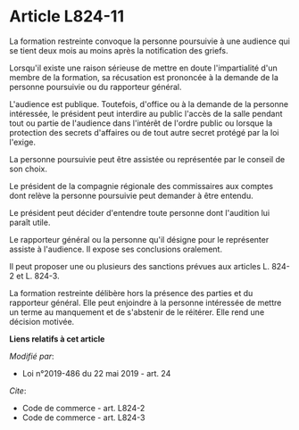 # Article L824-11

La formation restreinte convoque la personne poursuivie à une audience qui se tient deux mois au moins après la notification
des griefs.

Lorsqu'il existe une raison sérieuse de mettre en doute l'impartialité d'un membre de la formation, sa récusation est
prononcée à la demande de la personne poursuivie ou du rapporteur général.

L'audience est publique. Toutefois, d'office ou à la demande de la personne intéressée, le président peut interdire au public
l'accès de la salle pendant tout ou partie de l'audience dans l'intérêt de l'ordre public ou lorsque la protection des
secrets d'affaires ou de tout autre secret protégé par la loi l'exige.

La personne poursuivie peut être assistée ou représentée par le conseil de son choix.

Le président de la compagnie régionale des commissaires aux comptes dont relève la personne poursuivie peut demander à être
entendu.

Le président peut décider d'entendre toute personne dont l'audition lui paraît utile.

Le rapporteur général ou la personne qu'il désigne pour le représenter assiste à l'audience. Il expose ses conclusions
oralement.

Il peut proposer une ou plusieurs des sanctions prévues aux articles L. 824-2 et L. 824-3.

La formation restreinte délibère hors la présence des parties et du rapporteur général. Elle peut enjoindre à la personne
intéressée de mettre un terme au manquement et de s'abstenir de le réitérer. Elle rend une décision motivée.

**Liens relatifs à cet article**

_Modifié par_:

  - Loi n°2019-486 du 22 mai 2019 - art. 24

_Cite_:

  - Code de commerce - art. L824-2
  - Code de commerce - art. L824-3
